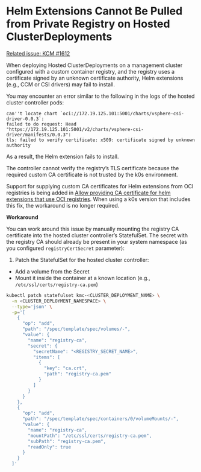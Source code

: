 # Helm Extensions Cannot Be Pulled from Private Registry on Hosted ClusterDeployments

[Related issue: KCM #1612](https://github.com/k0rdent/kcm/issues/1612)

When deploying Hosted ClusterDeployments on a management cluster configured with a custom container registry, and
the registry uses a certificate signed by an unknown certificate authority, Helm extensions (e.g., CCM or CSI
drivers) may fail to install.

You may encounter an error similar to the following in the logs of the hosted cluster controller pods:

```shell
can''t locate chart `oci://172.19.125.101:5001/charts/vsphere-csi-driver-0.0.3`:
failed to do request: Head "https://172.19.125.101:5001/v2/charts/vsphere-csi-driver/manifests/0.0.3":
tls: failed to verify certificate: x509: certificate signed by unknown authority
```

As a result, the Helm extension fails to install.

The controller cannot verify the registry’s TLS certificate because the required custom CA certificate is not
trusted by the k0s environment.

Support for supplying custom CA certificates for Helm extensions from OCI registries is being added in
[Allow providing CA certificate for helm extensions that use OCI registries](https://github.com/k0sproject/k0s/issues/5877).
When using a k0s version that includes this fix, the workaround is no longer required.

**Workaround**

You can work around this issue by manually mounting the registry CA certificate into the hosted cluster controller’s
StatefulSet. The secret with the registry CA should already be present in your system namespace (as you configured
`registryCertSecret` parameter):

1. Patch the StatefulSet for the hosted cluster controller:
* Add a volume from the Secret
* Mount it inside the container at a known location (e.g., `/etc/ssl/certs/registry-ca.pem`)

```bash
kubectl patch statefulset kmc-<CLUSTER_DEPLOYMENT_NAME> \
  -n <CLUSTER_DEPLOYMENT_NAMESPACE> \
  --type='json' \
  -p='[
    {
      "op": "add",
      "path": "/spec/template/spec/volumes/-",
      "value": {
        "name": "registry-ca",
        "secret": {
          "secretName": "<REGISTRY_SECRET_NAME>",
          "items": [
            {
              "key": "ca.crt",
              "path": "registry-ca.pem"
            }
          ]
        }
      }
    },
    {
      "op": "add",
      "path": "/spec/template/spec/containers/0/volumeMounts/-",
      "value": {
        "name": "registry-ca",
        "mountPath": "/etc/ssl/certs/registry-ca.pem",
        "subPath": "registry-ca.pem",
        "readOnly": true
      }
    }
  ]'
```